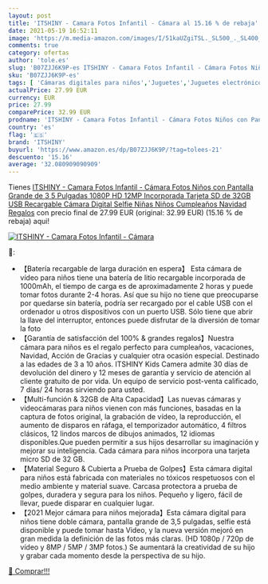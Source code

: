 ```yaml
---
layout: post
title: 'ITSHINY - Camara Fotos Infantil - Cámara al 15.16 % de rebaja'
date: 2021-05-19 16:52:11
image: 'https://m.media-amazon.com/images/I/51kaUZgiTSL._SL500_._SL400_.jpg'
comments: true
category: ofertas
author: 'tole.es'
slug: 'B07ZJJ6K9P-es ITSHINY - Camara Fotos Infantil - Cámara Fotos Niños con...'
sku: 'B07ZJJ6K9P-es'
tags: [ 'Cámaras digitales para niños','Juguetes','Juguetes electrónicos','Juguetes y juegos','itshiny','navidad', ]
actualPrice: 27.99 EUR
currency: EUR
price: 27.99
comparePrice: 32.99 EUR
prodname: 'ITSHINY - Camara Fotos Infantil - Cámara Fotos Niños con Pantalla Grande de 3 5 Pulgadas 1080P HD 12MP Incorporada Tarjeta SD de 32GB USB Recargable Cámara Digital Selfie Niñas Niños Cumpleaños Navidad Regalos'
country: 'es'
flag: '🇪🇸'
brand: 'ITSHINY'
buyurl: 'https://www.amazon.es/dp/B07ZJJ6K9P/?tag=tolees-21'
descuento: '15.16'
average: '32.080909090909'
---
```


Tienes [ITSHINY - Camara Fotos Infantil - Cámara Fotos Niños con Pantalla Grande de 3 5 Pulgadas 1080P HD 12MP Incorporada Tarjeta SD de 32GB USB Recargable Cámara Digital Selfie Niñas Niños Cumpleaños Navidad Regalos](https://www.amazon.es/dp/B07ZJJ6K9P/?tag=tolees-21) con precio final de  27.99 EUR (original: 32.99 EUR) (15.16 %  de rebaja) aqui!

[![ITSHINY - Camara Fotos Infantil - Cámara](https://m.media-amazon.com/images/I/51kaUZgiTSL._SL500_._SL400_.jpg)](https://www.amazon.es/dp/B07ZJJ6K9P/?tag=tolees-21)

🔎:

- 【Batería recargable de larga duración en espera】 Esta cámara de vídeo para niños tiene una batería de litio recargable incorporada de 1000mAh, el tiempo de carga es de aproximadamente 2 horas y puede tomar fotos durante 2-4 horas. Así que su hijo no tiene que preocuparse por quedarse sin batería, podría ser recargado por el cable USB con el ordenador u otros dispositivos con un puerto USB. Sólo tiene que abrir la llave del interruptor, entonces puede disfrutar de la diversión de tomar la foto
- 【Garantía de satisfacción del 100% & grandes regalos】Nuestra cámara para niños es el regalo perfecto para cumpleaños, vacaciones, Navidad, Acción de Gracias y cualquier otra ocasión especial. Destinado a las edades de 3 a 10 años. ITSHINY Kids Camera admite 30 días de devolución del dinero y 12 meses de garantía y servicio de atención al cliente gratuito de por vida. Un equipo de servicio post-venta calificado, 7 días/ 24 horas sirviendo para usted.
- 【Multi-función & 32GB de Alta Capacidad】Las nuevas cámaras y videocámaras para niños vienen con más funciones, basadas en la captura de fotos original, la grabación de vídeo, la reproducción, el aumento de disparos en ráfaga, el temporizador automático, 4 filtros clásicos, 12 lindos marcos de dibujos animados, 12 idiomas disponibles.Que pueden permitir a sus hijos desarrollar su imaginación y mejorar su inteligencia. Cada cámara para niños incorpora una tarjeta micro SD de 32 GB.
- 【Material Seguro & Cubierta a Prueba de Golpes】Esta cámara digital para niños está fabricada con materiales no tóxicos respetuosos con el medio ambiente y material suave. Carcasa protectora a prueba de golpes, duradera y segura para los niños. Pequeño y ligero, fácil de llevar, puede disparar en cualquier lugar.
- 【2021 Mejor cámara para niños mejorada】Esta cámara digital para niños tiene doble cámara, pantalla grande de 3,5 pulgadas, selfie está disponible y puede tomar hasta Video, y la nueva versión mejoró en gran medida la definición de las fotos más claras. (HD 1080p / 720p de vídeo y 8MP / 5MP / 3MP fotos.) Se aumentará la creatividad de su hijo y grabar cada momento desde la perspectiva de su hijo.

[🛒 Comprar!!!](https://www.amazon.es/dp/B07ZJJ6K9P/?tag=tolees-21)
